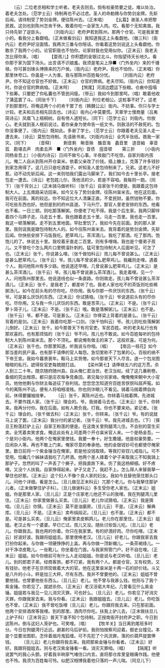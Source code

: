 <!-- { "loadSidebar": true } -->
　　〔云〕二位老丞相和学士听者。老夫去则去。倘有权豪势要之徒。难以处治。着老夫怎处。〔范学士云〕待制再也不必过虑。圣人的命勅赐与你势剑金牌。先斩后闻。请待制受了势剑金牌。便往陈州去。〔正末唱〕
　　【幺篇】谢圣人肯把黎民救。这剑也到陈州怎肯干休。敢着你吃一会家生人肉。哎。看那个无知禽兽。我只待先斩了逆臣头。
　　〔刘衙内云〕老府尹若到陈州。那两个仓官。可是我家里小的。看我分上看觑咱。〔正末做看剑云〕我知道我这上头看觑他。〔做三科〕〔衙内云〕老府尹好没面情。我两次三番与你陪话。你看着这势剑说这上头看觑他。你敢杀了我两个小的。论官职我也不怕你。论家财我也受用似你。〔正末云〕我老夫怎比得你来。〔唱〕
　　【耍孩儿】你积趱的金银过北斗。你指望待天长地久。看你那于家为国下场头。出言语不识娘羞。我须是笔尖上挣■〈门外坐内〉来的千锺禄。你可甚剑锋头博换来的万户侯。〔衙内云〕老府尹。我也不怕你。〔正末唱〕你那里休夸口。你虽是一人为害。我与那陈州百姓每分忧。
　　〔刘衙内云〕老府尹。你不知这仓官也不好做。〔正末云〕仓官的弊病。老夫尽知。〔衙内云〕你知道时。你说仓官的弊病咱。〔正末呵〕
　　【煞尾】河涯边趱运下些粮。仓廒中囤塌下些筹。只要肥了你私囊也不管民间瘦。〔带云〕我如今到那里呵。〔唱〕敢着他收了蒲蓝罢了斗。〔同张千下〕
　　〔刘衙内云〕列位老相公。这桩事不好了。这老子到那里时。将俺这两个小的肯干罢了也〔韩魏公云〕衙内。不妨事。你只与学士计较。老夫和吕丞相先回去也。〔诗云〕衙内心中莫要慌。天章学士慢商量〔吕夷简诗云〕凤凰飞上梧桐树。自有傍人道短长。〔同下〕〔范学士云〕刘衙内。你放心。老夫就到圣人根前说过。着你亲身为使命告一纸文书。则赦活的不赦死的。包你没事便了。〔衙内云〕既如此。多谢了学士。〔范学士云〕你跟着老夫见圣人走一遭去来。〔诗云〕莫愁包待制。先请赦书来。〔刘衙内诗云〕全凭半张纸。救我一家灾。〔同下〕
　　〔音释〕
　　剩音剩　瞅音揪　醢音海　蠡音里　逐音紬　辜音孤　勘堪去声　肉柔去声　■〈门外坐内〉音债　囤音顿
　　第三折
　　〔小衙内同杨金吾上〕〔小衙内诗云〕日间不做亏心事。半夜敲门不吃惊。自家刘衙内孩儿。俺二人自从到陈州开仓粜米。依着父亲改了价钱。插上糠土。克落了许多钱钞到家怎用得了。这几日只是吃酒耍子。听知圣人差包待制来了。兄弟。这老儿不好惹。动不动先斩后闻。这一来则怕我们露出马脚来了。我们如今去十里长亭。接老包走一遭去。〔诗云〕老包姓儿仯。荡他活的少。若是不容咱。我每则一跑。〔同下〕〔张千背剑上〕〔正末骑马做听科〕〔张千云〕自家张千的便是。我跟着这包待制大人。上五南路采访回来。如今又与了势剑金牌。往陈州粜米去。他在这后面。我可在前面。离的较远。你不知这位大人清廉正直。不爱民财。虽然钱物不要。你可吃些东西也好。他但是到的府州县道。下马升厅。那官人里老安排的东西。他看也不看。一日三顿。则吃那落解粥。你便老了吃不得。我是个后生家。我两只脚伴着四个马蹄子走。马走五十里。我也跟着走五十里。马走一百里。我也走一百里。我这一顿落解粥。走不到五里地面。早肚里饥了。我如今先在前面。到的那人家里。我则说我是跟包待制大人的。如今往陈州粜米去。我背着的是势剑金牌。先斩后闻。你快些安排下马饭我吃。肥草鸡儿。茶浑酒儿。我吃了那酒。吃了那肉。饱饱儿的了。休说五十里。我咬着牙直走二百里。则有多哩嗨。我也是个傻弟子孩儿。又不曾吃个怎么两片口里劈溜扑刺的。猛可里包待制大人后面听见。可怎了也。〔正末云〕张千。你说甚么哩。〔张千做怕科云〕孩儿每不曾说甚么。〔正末云〕是甚么肥草鸡儿。〔张千云〕爷。孩儿每不曾说甚么肥草鸡儿。我纔则走哩。遇着个人。我问他陈州有多少路。他说道还早哩。几曾说甚么肥草鸡儿。〔正末云〕是甚么茶浑酒儿。〔张千云〕爷。孩儿每不曾说甚么茶浑酒儿。我走着哩。见一个人。问他陈州那里去。他说道线也似一条直路。你则故走。孩儿每不曾说甚么茶浑酒儿。〔正末云〕张千。是我老了。都差听了也。我老人家也吃不的茶饭则吃些稀粥汤儿。如今在前头有的尽你吃。尽你用。我与你那一件厌饫的东西。〔张千云〕爷。可是甚么厌饫的东西。〔正末云〕你试猜咱。〔张千云〕爷说道前头有的尽你吃。尽你用。又与我一件儿厌饫的东西。敢是苦茶儿。〔正末云〕不是。〔张千云〕萝卜简子儿。〔正末云〕不是。〔张千云〕哦。敢是落解粥儿。〔正末云〕也不是。〔张千云〕爷。都不是。可是甚么。〔正末云〕你脊梁上背着的是甚么。〔张千云〕背着的是剑。〔正末云〕我着你吃那一口剑。〔张千怕科云〕爷。孩儿则吃些落解粥儿倒好。〔正末云〕张千。如今那普天下有司官吏。军民百姓。听的老夫私行也有那欢喜的。也有那烦恼的〔张千云〕爷不问。孩儿也不敢说。如今百姓每听的包待制大人到陈州粜米去。那个不顶礼。都说俺有做主的来了。这般欢喜。可是为何。〔正末云〕张千也。你那里知道。听我说与你咱。〔唱〕
　　【南吕一枝花】如今那当差的民户喜。也有那干请俸的官人每怨。急切里称不了包某的心。百般的纳不下帝王宣。我如今暮景衰年。鞍马上实劳倦。如今那普天下人尽言。道一个包龙图暗暗的私行。諕得些官吏每兢兢打战。
　　【梁州第七】请俸禄五六的这万贯。杀人到三二十年。随京随府随州县。自从俺仁君治世。老汉当权。经了这几番刷卷。备细的究出根原。都只是庄农每争竞桑田。弟兄每分另家缘。俺俺俺宋朝中大小官员。他他他剩与你财主每追征了些利钱。您您您怎知道穷百姓苦恹恹叫屈声寃。如今的离陈州不远。便有人将咱相凌贱。你也则诈眼儿不看见。骑着马揣着牌自向前。休得要攞袖揎拳。
　　〔云〕张千。离陈州近也。你转着马揣着牌。先进城去。不要作践人家。〔张千云〕理会的。爷。我骑着马去也。〔正末云〕张千。你转来。我再分付你。我在后面。如有人欺负我。打我。你也不要来劝。紧记者。〔张千云〕理会的。〔张千做去科〕〔正末云〕张千。你转来。〔张千云〕爷。有的说就马上说了罢。〔正末云〕我分付的紧记者。〔张千云〕爷。我先进城去也。〔下〕〔搽旦王粉莲赶驴上云〕自家王粉莲的便是。在这南关里狗腿湾儿住。不会别的营生买卖。全凭着卖笑求食。俺这此处有上司差两个开仓粜米官人来。一个是杨金吾。一个是刘小衙内。他两个在俺家里使钱。我要一奉十。好生撒镘。他是权豪势要。一应闲杂人等。再也不敢上门来。俺家尽意的奉承他。他的金银钱钞可也都使尽俺家里。数日前将一个紫金锤当在俺家。若是他没钱取赎。等我打些钗儿戒指儿。可不受用。恰纔几个姊妹请我吃了几杯酒。他两个差人撁着个驴子来取我三不知我骑上那驴子。忽然的叫了一声丢了个撅子。把我直跌下来。伤了我这杨柳细。好不疼哩。又没个人扶我。自家挣得起来。驴子又走了。我赶不上。怎么得人来替我拏一拏住也好那。〔正末云〕这个妇人不像个良人家的妇女。我如今且替他笼住那头口儿。问他个详细。看是怎么。〔旦儿做见正末科云〕兀那个老儿。你与我拏住那驴儿者。〔正末做拏住驴子科〕。〔旦儿做谢科云〕多生受你老人家也。〔正末云〕姐姐。你是那里人家。〔旦儿云〕正是个庄家老儿他还不认的我哩。我在狗腿湾儿里住。〔正末云〕你家里做甚么买卖。〔旦儿云〕老儿你试猜咱。〔正末云〕我是猜咱。〔旦儿云〕你猜。〔正末云〕莫不是油磨房。〔旦儿云〕不是。〔正末云〕解典库。〔旦儿云〕不是。〔正末云〕卖布绢段疋。〔旦儿云〕也不是。〔正末云〕都不是。可是甚么买卖。〔旦儿云〕俺家里卖皮鹌鹑儿。老儿你在那里住。〔正末云〕姐姐。老汉止有一个婆婆。早已亡过。孩儿又没。随处讨些饭儿吃。〔旦儿云〕老儿。你跟我去。我也用的你着。你只在我家里。有的好酒好肉。尽你吃哩。〔正末云〕好波好波。我跟将姐姐去。那里使唤老汉。〔旦儿云〕好老儿。你跟我家去我打扮你起来。与你做一领硬挣挣的上盖。再与你做一顶新帽儿。一条茶褐绦儿。一对干净凉皮靴儿。一张靴儿。你坐着在门首。与我家照管门户。好不自在哩。〔正末云〕姐姐。如今你根前可有什么人走动姐姐。你是说与老汉听咱。〔旦儿云〕老儿。别的郎君子弟。经商客旅。都不打紧。我有两个人。都是仓官。又有权势。又有钱钞。他老子在京师现做着大大的官。他在这里粜米是十两一石的好价钱。斗又是八升的小斗。秤是加三大秤。尽有东西。我并不曾要他的。〔正末云〕姐姐不曾要他钱。也曾要他些东西么。〔旦儿云〕老儿。他不曾与我甚么钱。他则与了我个紫金锤。你若见了。就諕杀你。〔正末云〕老汉活偌大年纪。几曾看见什么紫金锤。姐姐若与我见一见儿消灾灭罪。可也好么。〔旦儿云〕老儿。你若见了好消灾灭罪。你跟我家去来。我与你看。〔正末云〕我跟姐姐去。〔旦儿云〕老儿。你吃饭也不曾。〔正末云〕我不曾吃饭哩〔旦儿云〕老儿。你跟将我去来。只在那前面。他两个安排酒席等我哩。到的那里。酒肉尽你吃。扶我上驴儿去。〔正末做扶旦儿上驴子科〕〔正末背云〕普天下谁不知个包待制。正授南衙开封府尹之职。今日到这陈州。倒与这妇人笼驴也。可笑哩。〔唱〕
　　【牧羊关】当日离豹尾班多时分。今日在狗腿湾行近远。避甚的马后驴前。我则怕按察司迎着。御史台撞见。本是个显要龙图职。怎伴着烟月鬼狐缠。可不先犯了个风流罪。落的价葫芦提罢俸钱。
　　〔旦儿云〕老儿你跟将我去来。我把那紫金锤与你看者。〔正末云〕好好。我跟将姐姐去。则与老汉紫金锤看一看。消灾灭罪咱。〔唱〕
　　【隔尾】听说罢气的我心头颤。好着我半晌家气堵住口内言。直将那仓库里皇粮痛作践。他便也不怜。我须为百姓每可怜。似肥汉相博我着他只落的一声儿喘。〔同旦儿下〕
